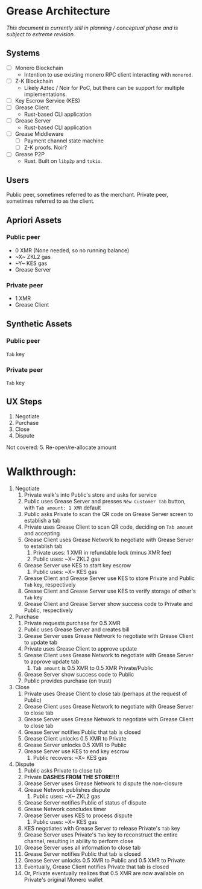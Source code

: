 # Grease Architecture
      
_This document is currently still in planning / conceptual phase and is subject to extreme revision._
## Systems

* [ ] Monero Blockchain
  * Intention to use existing monero RPC client interacting with `monerod`. 
* [ ] Z-K Blockchain
  * Likely Aztec / Noir for PoC, but there can be support for multiple implementations.  
* [ ] Key Escrow Service (KES)
* [ ] Grease Client
  * Rust-based CLI application 
* [ ] Grease Server
  * Rust-based CLI application 
* [ ] Grease Middleware
  * [ ] Payment channel state machine
  * [ ] Z-K proofs. Noir?
* [ ] Grease P2P
  * Rust. Built on `libp2p` and `tokio`.

## Users
Public peer, sometimes referred to as the merchant.
Private peer, sometimes referred to as the client.

## Apriori Assets

### Public peer
* 0 XMR (None needed, so no running balance)
* ~X~ ZKL2 gas
* ~Y~ KES gas
* Grease Server

### Private peer
* 1 XMR
* Grease Client

## Synthetic Assets

### Public peer
`Tab` key

### Private peer
`Tab` key

## UX Steps

1. Negotiate
2. Purchase
3. Close
4. Dispute

Not covered:
5. Re-open/re-allocate amount

# Walkthrough:
1. Negotiate
   1. Private walk's into Public's store and asks for service
   2. Public uses Grease Server and presses `New Customer Tab` button, with `Tab amount: 1 XMR` default
   3. Public asks Private to scan the QR code on Grease Server screen to establish a tab
   4. Private uses Grease Client to scan QR code, deciding on `Tab amount` and accepting
   5. Grease Client uses Grease Network to negotiate with Grease Server to establish tab
      1. Private uses:
            1 XMR in refundable lock (minus XMR fee)
      2. Public uses:
            ~X~ ZKL2 gas
   6. Grease Server use KES to start key escrow
      1. Public uses: ~X~ KES gas
   7. Grease Client and Grease Server use KES to store Private and Public `Tab` key, respectively
   8. Grease Client and Grease Server use KES to verify storage of other's `Tab` key
   9. Grease Client and Grease Server show success code to Private and Public, respectively
2. Purchase
   1. Private requests purchase for 0.5 XMR
   2. Public uses Grease Server and creates bill
   3. Grease Server uses Grease Network to negotiate with Grease Client to update tab
   4. Private uses Grease Client to approve update
   5. Grease Client uses Grease Network to negotiate with Grease Server to approve update tab
      1. `Tab amount` is 0.5 XMR to 0.5 XMR Private/Public
   6. Grease Server show success code to Public
   7. Public provides purchase (on trust)
3. Close
   1. Private uses Grease Client to close tab (perhaps at the request of Public)
   2. Grease Client uses Grease Network to negotiate with Grease Server to close tab
   3. Grease Server uses Grease Network to negotiate with Grease Client to close tab
   4. Grease Server notifies Public that tab is closed
   5. Grease Client unlocks 0.5 XMR to Private
   6. Grease Server unlocks 0.5 XMR to Public
   7. Grease Server use KES to end key escrow
      1. Public recovers:
            ~X~ KES gas
4. Dispute
   1. Public asks Private to close tab
   2. Private **DASHES FROM THE STORE!!!!**
   3. Grease Server uses Grease Network to dispute the non-closure
   4. Grease Network publishes dispute
      1. Public uses:
        ~X~ ZKL2 gas
   5. Grease Server notifies Public of status of dispute
   6. Grease Network concludes timer
   7. Grease Server uses KES to process dispute
      1. Public uses:
            ~X~ KES gas
   8. KES negotiates with Grease Server to release Private's `Tab` key
   9. Grease Server uses Private's `Tab` key to reconstruct the entire channel, resulting in ability to perform close
   10. Grease Server uses all information to close tab
   11. Grease Server notifies Public that tab is closed
   12. Grease Server unlocks 0.5 XMR to Public and 0.5 XMR to Private
   13. Eventually, Grease Client notifies Private that tab is closed
   14. Or, Private eventually realizes that 0.5 XMR are now available on Private's original Monero wallet
